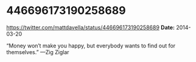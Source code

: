 # 446696173190258689
https://twitter.com/mattdavella/status/446696173190258689
**Date:** 2014-03-20

“Money won’t make you happy, but everybody wants to find out for themselves.” —Zig Ziglar
